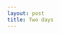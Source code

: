 ```yaml
---
layout: post
title: Two days
---
```

<object width="425" height="350"><param name="movie" value="http://www.youtube.com/v/ccWrbGEFgI8"></param><param name="wmode" value="transparent"></param><embed src="http://www.youtube.com/v/ccWrbGEFgI8" type="application/x-shockwave-flash" wmode="transparent" width="425" height="350"></embed></object>